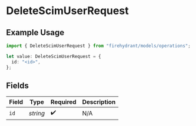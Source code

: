 # DeleteScimUserRequest

## Example Usage

```typescript
import { DeleteScimUserRequest } from "firehydrant/models/operations";

let value: DeleteScimUserRequest = {
  id: "<id>",
};
```

## Fields

| Field              | Type               | Required           | Description        |
| ------------------ | ------------------ | ------------------ | ------------------ |
| `id`               | *string*           | :heavy_check_mark: | N/A                |